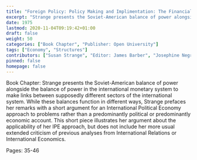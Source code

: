 ```yaml
---
title: "Foreign Policy: Policy Making and Implimentation: The Financial Factor and the Balance of Power"
excerpt: "Strange presents the Soviet-American balance of power alongside the balance of power in the international monetary system to make links between supposedly different sectors of the international system. While these balances function in different ways, Strange prefaces her remarks with a short argument for an International Political Economy approach to problems rather than a predominantly political or predominantly economic account. This short piece illustrates her argument about the applicability of her IPE approach, but does not include her more usual extended criticism of previous analyses from International Relations or International Economics."
date: 1975
lastmod: 2020-11-04T09:19:42+01:00
draft: false
weight: 50
categories: ["Book Chapter", "Publisher: Open University"]
tags: ["Economy", "Structures"]
contributors: ["Susan Strange", "Editor: James Barber", "Josephine Negro", "Micheal Smith"]
pinned: false
homepage: false
---
```


Book Chapter: Strange presents the Soviet-American balance of power alongside the balance of power in the international monetary system to make links between supposedly different sectors of the international system. While these balances function in different ways, Strange prefaces her remarks with a short argument for an International Political Economy approach to problems rather than a predominantly political or predominantly economic account. This short piece illustrates her argument about the applicability of her IPE approach, but does not include her more usual extended criticism of previous analyses from International Relations or International Economics.

Pages: 35-46